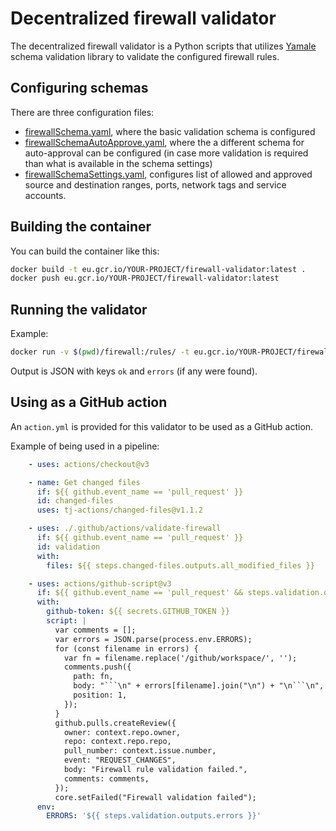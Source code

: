 # Decentralized firewall validator

The decentralized firewall validator is a Python scripts that utilizes [Yamale](https://github.com/23andMe/Yamale) schema
validation library to validate the configured firewall rules.

## Configuring schemas

There are three configuration files:
- [firewallSchema.yaml](firewallSchema.yaml), where the basic validation schema is configured
- [firewallSchemaAutoApprove.yaml](firewallSchemaAutoApprove.yaml), where the a different schema for auto-approval
  can be configured (in case more validation is required than what is available in the schema settings)
- [firewallSchemaSettings.yaml](firewallSchemaSettings.yaml), configures list of allowed and approved
  source and destination ranges, ports, network tags and service accounts.

## Building the container

You can build the container like this:

```sh
docker build -t eu.gcr.io/YOUR-PROJECT/firewall-validator:latest .
docker push eu.gcr.io/YOUR-PROJECT/firewall-validator:latest
```

## Running the validator

Example:

```sh
docker run -v $(pwd)/firewall:/rules/ -t eu.gcr.io/YOUR-PROJECT/firewall-validator:latest
```

Output is JSON with keys `ok` and `errors` (if any were found).

## Using as a GitHub action

An `action.yml` is provided for this validator to be used as a GitHub action.

Example of being used in a pipeline:

```yaml
    - uses: actions/checkout@v3

    - name: Get changed files
      if: ${{ github.event_name == 'pull_request' }}
      id: changed-files
      uses: tj-actions/changed-files@v1.1.2

    - uses: ./.github/actions/validate-firewall
      if: ${{ github.event_name == 'pull_request' }}
      id: validation
      with:
        files: ${{ steps.changed-files.outputs.all_modified_files }}

    - uses: actions/github-script@v3
      if: ${{ github.event_name == 'pull_request' && steps.validation.outputs.ok != 'true' }}
      with:
        github-token: ${{ secrets.GITHUB_TOKEN }}
        script: |
          var comments = [];
          var errors = JSON.parse(process.env.ERRORS);
          for (const filename in errors) {
            var fn = filename.replace('/github/workspace/', '');
            comments.push({
              path: fn,
              body: "```\n" + errors[filename].join("\n") + "\n```\n",
              position: 1,
            });
          }
          github.pulls.createReview({
            owner: context.repo.owner,
            repo: context.repo.repo,
            pull_number: context.issue.number,
            event: "REQUEST_CHANGES",
            body: "Firewall rule validation failed.",
            comments: comments,
          });
          core.setFailed("Firewall validation failed");
      env:
        ERRORS: '${{ steps.validation.outputs.errors }}'
```
